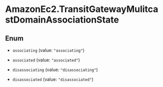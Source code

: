 # AmazonEc2.TransitGatewayMulitcastDomainAssociationState

## Enum


* `associating` (value: `"associating"`)

* `associated` (value: `"associated"`)

* `disassociating` (value: `"disassociating"`)

* `disassociated` (value: `"disassociated"`)



